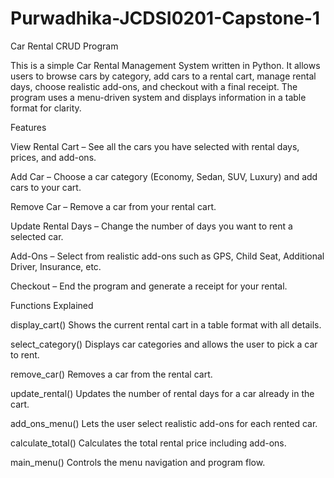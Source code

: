 # Purwadhika-JCDSI0201-Capstone-1

Car Rental CRUD Program

This is a simple Car Rental Management System written in Python. It allows users to browse cars by category, add cars to a rental cart, manage rental days, choose realistic add-ons, and checkout with a final receipt. The program uses a menu-driven system and displays information in a table format for clarity.

Features

View Rental Cart – See all the cars you have selected with rental days, prices, and add-ons.

Add Car – Choose a car category (Economy, Sedan, SUV, Luxury) and add cars to your cart.

Remove Car – Remove a car from your rental cart.

Update Rental Days – Change the number of days you want to rent a selected car.

Add-Ons – Select from realistic add-ons such as GPS, Child Seat, Additional Driver, Insurance, etc.

Checkout – End the program and generate a receipt for your rental.

Functions Explained

display_cart()
Shows the current rental cart in a table format with all details.

select_category()
Displays car categories and allows the user to pick a car to rent.

remove_car()
Removes a car from the rental cart.

update_rental()
Updates the number of rental days for a car already in the cart.

add_ons_menu()
Lets the user select realistic add-ons for each rented car.

calculate_total()
Calculates the total rental price including add-ons.

main_menu()
Controls the menu navigation and program flow.
